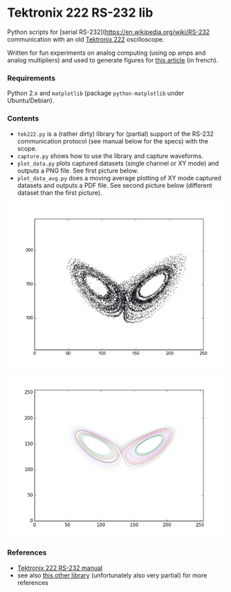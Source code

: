 # Tektronix 222 RS-232 lib

Python scripts for [serial RS-232](https://en.wikipedia.org/wiki/RS-232 communication with an old [Tektronix 222](http://images.math.cnrs.fr/IMG/jpg/img_0728_bis.jpg) oscilloscope.

Written for fun experiments on analog computing (using op amps and analog multipliers) and used to generate figures for [this article](http://images.math.cnrs.fr/Lorenz-Rossler-ampli-op-et-calcul-analogique.html) (in french).

### Requirements

Python 2.x and `matplotlib` (package `python-matplotlib` under Ubuntu/Debian).

### Contents

- `tek222.py` is a (rather dirty) library for (partial) support of the RS-232 communication protocol (see manual below for the specs) with the scope.
- `capture.py` shows how to use the library and capture waveforms.
- `plot_data.py` plots captured datasets (single channel or XY mode) and outputs a PNG file. See first picture below.
- `plot_data_avg.py` does a moving average plotting of XY mode captured datasets and outputs a PDF file. See second picture below (different dataset than the first picture).

![raw dataset 1](/img/xydata1.png)

![avg dataset 3](/img/xydata3_avg7.png)

### References

- [Tektronix 222 RS-232 manual](http://www.eserviceinfo.com/downloadsm/36568/Tektronix_222.html)
- see also [this other library](https://github.com/tpltnt/tektronix222) (unfortunately also very partial) for more references
